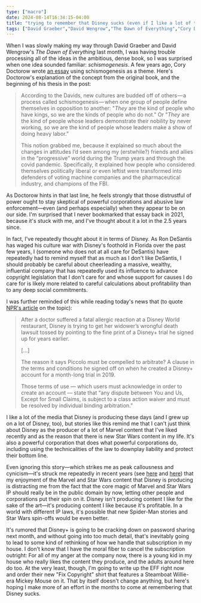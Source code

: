```yaml
---
type: ["macro"]
date: 2024-08-14T16:34:15-04:00
title: "trying to remember that Disney sucks (even if I like a lot of their IP)"
tags: ["David Graeber","David Wengrow","The Dawn of Everything","Cory Doctorow","schismogenesis","Ron DeSantis","intellectual property","copyright","Disney","Marvel","Star Wars"]
---
```

When I was slowly making my way through David Graeber and David Wengrow's *The Dawn of Everything* last month, I was having trouble processing all of the ideas in the ambitious, dense book, so I was surprised when one idea sounded familiar: *schismogenesis*. A few years ago, Cory Doctorow wrote [an essay](https://pluralistic.net/2021/12/18/schizmogenesis/) using schismogenesis as a theme. Here's Doctorow's explanation of the concept from the original book, and the beginning of his thesis in the post: 

> According to the Davids, new cultures are budded off of others — a process called schismogenesis — when one group of people define themselves in opposition to another: "*They* are the kind of people who have kings, so we are the kinds of people who do not." Or "*They* are the kind of people whose leaders demonstrate their nobility by never working, so we are the kind of people whose leaders make a show of doing heavy labor.”
> 
> This notion grabbed me, because it explained so much about the changes in attitudes I’d seen among my (erstwhile?) friends and allies in the “progressive” world during the Trump years and through the covid pandemic. Specifically, it explained how people who considered themselves politically liberal or even leftist were transformed into defenders of voting machine companies and the pharmaceutical industry, and champions of the FBI.

As Doctorow hints in that last line, he feels strongly that those distrustful of power ought to stay skeptical of powerful corporations and abusive law enforcement—even (and perhaps especially) when they appear to be on our side. I'm surprised that I never bookmarked that essay back in 2021, because it's stuck with me, and I've thought about it a lot in the 2.5 years since.

In fact, I've repeatedly thought about it in terms of Disney. As Ron DeSantis has waged his culture war with Disney's foothold in Florida over the past few years, I (someone who does not at all care for DeSantis) have repeatedly had to remind myself that as much as I don't like DeSantis, I should probably be careful about cheerleading a massive, wealthy, influential company that has repeatedly used its influence to advance copyright legislation that I don't care for and whose support for causes I do care for is likely more related to careful calculations about profitability than to any deep social commitments.

I was further reminded of this while reading today's news that (to quote [NPR's article](https://www.npr.org/2024/08/14/nx-s1-5074830/disney-wrongful-death-lawsuit-disney) on the topic):

> After a doctor suffered a fatal allergic reaction at a Disney World restaurant, Disney is trying to get her widower’s wrongful death lawsuit tossed by pointing to the fine print of a Disney+ trial he signed up for years earlier.
> 
> [...]
> 
> The reason it says Piccolo must be compelled to arbitrate? A clause in the terms and conditions he signed off on when he created a Disney+ account for a month-long trial in 2019.
> 
> Those terms of use — which users must acknowledge in order to create an account — state that “any dispute between You and Us, Except for Small Claims, is subject to a class action waiver and must be resolved by individual binding arbitration.”

I like a lot of the media that Disney is producing these days (and I grew up on a lot of Disney, too), but stories like this remind me that I can't just think about Disney as the producer of a lot of Marvel content that I've liked recently and as the reason that there is new Star Wars content in my life. It's also a powerful corporation that does what powerful corporations do, including using the technicalities of the law to downplay liability and protect their bottom line.

Even ignoring this story—which strikes me as peak callousness and cynicism—it's struck me repeatedly in recent years (see [here](https://spencergreenhalgh.com/myself/2024-07-18-this-was/) and [here](https://spencergreenhalgh.com/myself/2021-06-20-turns-out/)) that my enjoyment of the Marvel and Star Wars content that Disney is producing is distracting me from the fact that the core magic of Marvel and Star Wars IP should really be in the public domain by now, letting other people and corporations put their spin on it. Disney isn't producing content I like for the sake of the art—it's producing content I like because it's profitable. In a world with different IP laws, it's possible that new Spider-Man stories and Star Wars spin-offs would be even better.

It's rumored that Disney+ is going to be cracking down on password sharing next month, and without going into too much detail, that's inevitably going to lead to some kind of rethinking of how we handle that subscription in my house. I don't know that I have the moral fiber to cancel the subscription outright: For all of my anger at the company now, there is a young kid in my house who really likes the content they produce, and the adults around here do too. At the very least, though, I'm going to write up the EFF right now and order their new "Fix Copyright" shirt that features a Steamboat Willie-era Mickey Mouse on it. That by itself doesn't change anything, but here's hoping I make more of an effort in the months to come at remembering that Disney sucks.
